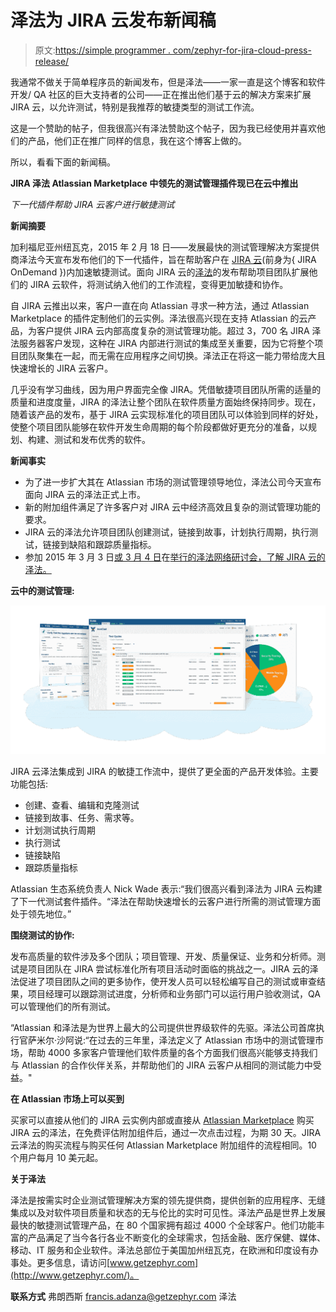 # 泽法为 JIRA 云发布新闻稿

> 原文:[https://simple programmer . com/zephyr-for-jira-cloud-press-release/](https://simpleprogrammer.com/zephyr-for-jira-cloud-press-release/)

我通常不做关于简单程序员的新闻发布，但是泽法——一家一直是这个博客和软件开发/ QA 社区的巨大支持者的公司——正在推出他们基于云的解决方案来扩展 JIRA 云，以允许测试，特别是我推荐的敏捷类型的测试工作流。

这是一个赞助的帖子，但我很高兴有泽法赞助这个帖子，因为我已经使用并喜欢他们的产品，他们正在推广同样的信息，我在这个博客上做的。

所以，看看下面的新闻稿。

**JIRA 泽法 Atlassian Marketplace 中领先的测试管理插件现已在云中推出**

*下一代插件帮助 JIRA 云客户进行敏捷测试*

**新闻摘要**

加利福尼亚州纽瓦克，2015 年 2 月 18 日——发展最快的测试管理解决方案提供商泽法今天宣布发布他们的下一代插件，旨在帮助客户在 [JIRA 云](https://www.atlassian.com/software/jira/pricing#cloud)(前身为{ JIRA OnDemand })内加速敏捷测试。面向 JIRA 云的[泽法](https://marketplace.atlassian.com/plugins/com.thed.zephyr.je#cloud)的发布帮助项目团队扩展他们的 JIRA 云软件，将测试纳入他们的工作流程，变得更加敏捷和协作。

自 JIRA 云推出以来，客户一直在向 Atlassian 寻求一种方法，通过 Atlassian Marketplace 的插件定制他们的云实例。泽法很高兴现在支持 Atlassian 的云产品，为客户提供 JIRA 云内部高度复杂的测试管理功能。超过 3，700 名 JIRA 泽法服务器客户发现，这种在 JIRA 内部进行测试的集成至关重要，因为它将整个项目团队聚集在一起，而无需在应用程序之间切换。泽法正在将这一能力带给庞大且快速增长的 JIRA 云客户。

几乎没有学习曲线，因为用户界面完全像 JIRA。凭借敏捷项目团队所需的适量的质量和进度度量，JIRA 的泽法让整个团队在软件质量方面始终保持同步。现在，随着该产品的发布，基于 JIRA 云实现标准化的项目团队可以体验到同样的好处，使整个项目团队能够在软件开发生命周期的每个阶段都做好更充分的准备，以规划、构建、测试和发布优秀的软件。

**新闻事实**

*   为了进一步扩大其在 Atlassian 市场的测试管理领导地位，泽法公司今天宣布面向 JIRA 云的泽法正式上市。
*   新的附加组件满足了许多客户对 JIRA 云中经济高效且复杂的测试管理功能的要求。
*   JIRA 云的泽法允许项目团队创建测试，链接到故事，计划执行周期，执行测试，链接到缺陷和跟踪质量指标。
*   参加 2015 年 3 月 3 日[或 3 月 4 日](http://info.getzephyr.com/ZfJ-Cloud-Product-Overview-March-3_Reg.html)在[举行的泽法网络研讨会，了解 JIRA 云的泽法。](http://info.getzephyr.com/ZfJ-Cloud-Product-Overview-March-4_Reg.html)

**云中的测试管理:**



![zephyr-news](img/63562d6c0e5d2b8bc1c3e477c3fb3eec.png)



JIRA 云泽法集成到 JIRA 的敏捷工作流中，提供了更全面的产品开发体验。主要功能包括:

*   创建、查看、编辑和克隆测试
*   链接到故事、任务、需求等。
*   计划测试执行周期
*   执行测试
*   链接缺陷
*   跟踪质量指标

Atlassian 生态系统负责人 Nick Wade 表示:“我们很高兴看到泽法为 JIRA 云构建了下一代测试套件插件。“泽法在帮助快速增长的云客户进行所需的测试管理方面处于领先地位。”

**围绕测试的协作:**

发布高质量的软件涉及多个团队；项目管理、开发、质量保证、业务和分析师。测试是项目团队在 JIRA 尝试标准化所有项目活动时面临的挑战之一。JIRA 云的泽法促进了项目团队之间的更多协作，使开发人员可以轻松编写自己的测试或审查结果，项目经理可以跟踪测试进度，分析师和业务部门可以运行用户验收测试，QA 可以管理他们的所有测试。

“Atlassian 和泽法是为世界上最大的公司提供世界级软件的先驱。泽法公司首席执行官萨米尔·沙阿说:“在过去的三年里，泽法定义了 Atlassian 市场中的测试管理市场，帮助 4000 多家客户管理他们软件质量的各个方面我们很高兴能够支持我们与 Atlassian 的合作伙伴关系，并帮助他们的 JIRA 云客户从相同的测试能力中受益。"

**在 Atlassian 市场上可以买到**

买家可以直接从他们的 JIRA 云实例内部或直接从 [Atlassian Marketplace](https://marketplace.atlassian.com/plugins/com.thed.zephyr.je?utm_source=launch&utm_medium=press_release&utm_campaign=ZephyrJIRACloud#cloud) 购买 JIRA 云的泽法，在免费评估附加组件后，通过一次点击过程，为期 30 天。JIRA 云泽法的购买流程与购买任何 Atlassian Marketplace 附加组件的流程相同。10 个用户每月 10 美元起。

**关于泽法**

泽法是按需实时企业测试管理解决方案的领先提供商，提供创新的应用程序、无缝集成以及对软件项目质量和状态的无与伦比的实时可见性。泽法产品是世界上发展最快的敏捷测试管理产品，在 80 个国家拥有超过 4000 个全球客户。他们功能丰富的产品满足了当今各行各业不断变化的全球需求，包括金融、医疗保健、媒体、移动、IT 服务和企业软件。泽法总部位于美国加州纽瓦克，在欧洲和印度设有办事处。更多信息，请访问[www.getzephyr.com](http://www.getzephyr.com/)。

**联系方式**
弗朗西斯
[francis.adanza@getzephyr.com](mailto:francis.adanza@getzephyr.com)
泽法